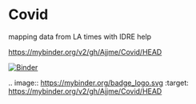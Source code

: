 # Covid
mapping data from LA times with IDRE help

https://mybinder.org/v2/gh/Ajjme/Covid/HEAD

[![Binder](https://mybinder.org/badge_logo.svg)](https://mybinder.org/v2/gh/Ajjme/Covid/HEAD)

.. image:: https://mybinder.org/badge_logo.svg
 :target: https://mybinder.org/v2/gh/Ajjme/Covid/HEAD
